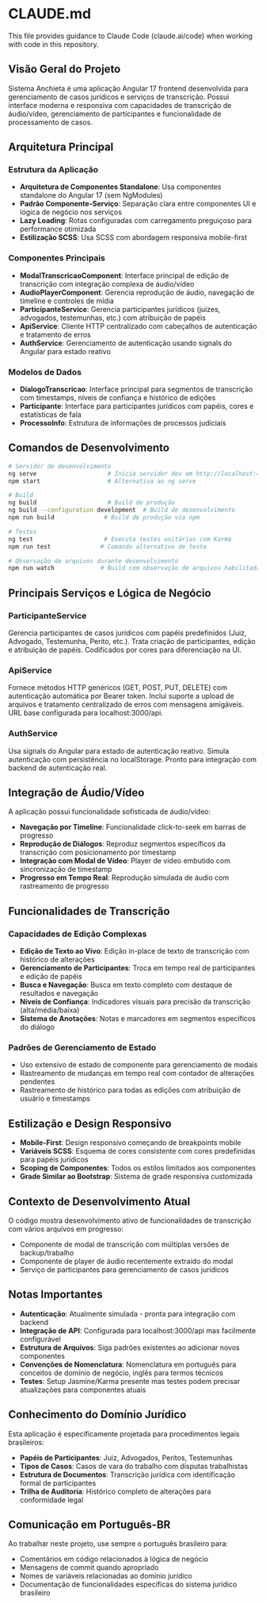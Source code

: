# CLAUDE.md

This file provides guidance to Claude Code (claude.ai/code) when working with code in this repository.

## Visão Geral do Projeto

Sistema Anchieta é uma aplicação Angular 17 frontend desenvolvida para gerenciamento de casos jurídicos e serviços de transcrição. Possui interface moderna e responsiva com capacidades de transcrição de áudio/vídeo, gerenciamento de participantes e funcionalidade de processamento de casos.

## Arquitetura Principal

### Estrutura da Aplicação
- **Arquitetura de Componentes Standalone**: Usa componentes standalone do Angular 17 (sem NgModules)
- **Padrão Componente-Serviço**: Separação clara entre componentes UI e lógica de negócio nos serviços
- **Lazy Loading**: Rotas configuradas com carregamento preguiçoso para performance otimizada
- **Estilização SCSS**: Usa SCSS com abordagem responsiva mobile-first

### Componentes Principais
- **ModalTranscricaoComponent**: Interface principal de edição de transcrição com integração complexa de áudio/vídeo
- **AudioPlayerComponent**: Gerencia reprodução de áudio, navegação de timeline e controles de mídia
- **ParticipanteService**: Gerencia participantes jurídicos (juízes, advogados, testemunhas, etc.) com atribuição de papéis
- **ApiService**: Cliente HTTP centralizado com cabeçalhos de autenticação e tratamento de erros
- **AuthService**: Gerenciamento de autenticação usando signals do Angular para estado reativo

### Modelos de Dados
- **DialogoTranscricao**: Interface principal para segmentos de transcrição com timestamps, níveis de confiança e histórico de edições
- **Participante**: Interface para participantes jurídicos com papéis, cores e estatísticas de fala
- **ProcessoInfo**: Estrutura de informações de processos judiciais

## Comandos de Desenvolvimento

```bash
# Servidor de desenvolvimento
ng serve                    # Inicia servidor dev em http://localhost:4200
npm start                   # Alternativa ao ng serve

# Build
ng build                    # Build de produção
ng build --configuration development  # Build de desenvolvimento
npm run build              # Build de produção via npm

# Testes
ng test                    # Executa testes unitários com Karma
npm run test              # Comando alternativo de teste

# Observação de arquivos durante desenvolvimento
npm run watch             # Build com observação de arquivos habilitada
```

## Principais Serviços e Lógica de Negócio

### ParticipanteService
Gerencia participantes de casos jurídicos com papéis predefinidos (Juiz, Advogado, Testemunha, Perito, etc.). Trata criação de participantes, edição e atribuição de papéis. Codificados por cores para diferenciação na UI.

### ApiService
Fornece métodos HTTP genéricos (GET, POST, PUT, DELETE) com autenticação automática por Bearer token. Inclui suporte a upload de arquivos e tratamento centralizado de erros com mensagens amigáveis. URL base configurada para localhost:3000/api.

### AuthService
Usa signals do Angular para estado de autenticação reativo. Simula autenticação com persistência no localStorage. Pronto para integração com backend de autenticação real.

## Integração de Áudio/Vídeo

A aplicação possui funcionalidade sofisticada de áudio/vídeo:
- **Navegação por Timeline**: Funcionalidade click-to-seek em barras de progresso
- **Reprodução de Diálogos**: Reproduz segmentos específicos da transcrição com posicionamento por timestamp
- **Integração com Modal de Vídeo**: Player de vídeo embutido com sincronização de timestamp
- **Progresso em Tempo Real**: Reprodução simulada de áudio com rastreamento de progresso

## Funcionalidades de Transcrição

### Capacidades de Edição Complexas
- **Edição de Texto ao Vivo**: Edição in-place de texto de transcrição com histórico de alterações
- **Gerenciamento de Participantes**: Troca em tempo real de participantes e edição de papéis
- **Busca e Navegação**: Busca em texto completo com destaque de resultados e navegação
- **Níveis de Confiança**: Indicadores visuais para precisão da transcrição (alta/média/baixa)
- **Sistema de Anotações**: Notas e marcadores em segmentos específicos do diálogo

### Padrões de Gerenciamento de Estado
- Uso extensivo de estado de componente para gerenciamento de modais
- Rastreamento de mudanças em tempo real com contador de alterações pendentes
- Rastreamento de histórico para todas as edições com atribuição de usuário e timestamps

## Estilização e Design Responsivo

- **Mobile-First**: Design responsivo começando de breakpoints mobile
- **Variáveis SCSS**: Esquema de cores consistente com cores predefinidas para papéis jurídicos
- **Scoping de Componentes**: Todos os estilos limitados aos componentes
- **Grade Similar ao Bootstrap**: Sistema de grade responsiva customizada

## Contexto de Desenvolvimento Atual

O código mostra desenvolvimento ativo de funcionalidades de transcrição com vários arquivos em progresso:
- Componente de modal de transcrição com múltiplas versões de backup/trabalho
- Componente de player de áudio recentemente extraído do modal
- Serviço de participantes para gerenciamento de casos jurídicos

## Notas Importantes

- **Autenticação**: Atualmente simulada - pronta para integração com backend
- **Integração de API**: Configurada para localhost:3000/api mas facilmente configurável
- **Estrutura de Arquivos**: Siga padrões existentes ao adicionar novos componentes
- **Convenções de Nomenclatura**: Nomenclatura em português para conceitos de domínio de negócio, inglês para termos técnicos
- **Testes**: Setup Jasmine/Karma presente mas testes podem precisar atualizações para componentes atuais

## Conhecimento do Domínio Jurídico

Esta aplicação é especificamente projetada para procedimentos legais brasileiros:
- **Papéis de Participantes**: Juiz, Advogados, Peritos, Testemunhas
- **Tipos de Casos**: Casos de vara do trabalho com disputas trabalhistas
- **Estrutura de Documentos**: Transcrição jurídica com identificação formal de participantes
- **Trilha de Auditoria**: Histórico completo de alterações para conformidade legal

## Comunicação em Português-BR

Ao trabalhar neste projeto, use sempre o português brasileiro para:
- Comentários em código relacionados à lógica de negócio
- Mensagens de commit quando apropriado
- Nomes de variáveis relacionadas ao domínio jurídico
- Documentação de funcionalidades específicas do sistema jurídico brasileiro